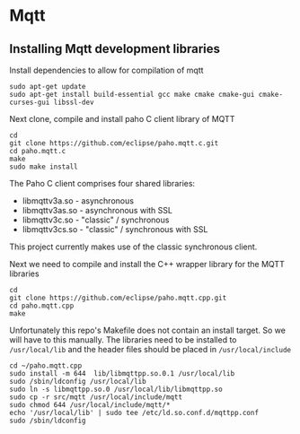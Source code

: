 # Mqtt

## Installing Mqtt development libraries

Install dependencies to allow for compilation of mqtt

```shell
sudo apt-get update
sudo apt-get install build-essential gcc make cmake cmake-gui cmake-curses-gui libssl-dev
```

Next clone, compile and install paho C client library of MQTT

```shell
cd
git clone https://github.com/eclipse/paho.mqtt.c.git
cd paho.mqtt.c
make
sudo make install
```

The Paho C client comprises four shared libraries:

 * libmqttv3a.so - asynchronous
 * libmqttv3as.so - asynchronous with SSL
 * libmqttv3c.so - "classic" / synchronous
 * libmqttv3cs.so - "classic" / synchronous with SSL

This project currently makes use of the classic synchronous client.

Next we need to compile and install the C++ wrapper library for the MQTT libraries

```shell
cd
git clone https://github.com/eclipse/paho.mqtt.cpp.git
cd paho.mqtt.cpp
make
```

Unfortunately this repo's Makefile does not contain an install target. So we will have to this
manually. The libraries need to be installed to `/usr/local/lib` and the header files should be placed in `/usr/local/include`

```shell
cd ~/paho.mqtt.cpp
sudo install -m 644  lib/libmqttpp.so.0.1 /usr/local/lib
sudo /sbin/ldconfig /usr/local/lib
sudo ln -s libmqttpp.so.0 /usr/local/lib/libmqttpp.so
sudo cp -r src/mqtt /usr/local/include/mqtt
sudo chmod 644 /usr/local/include/mqtt/*
echo '/usr/local/lib' | sudo tee /etc/ld.so.conf.d/mqttpp.conf
sudo /sbin/ldconfig
```
